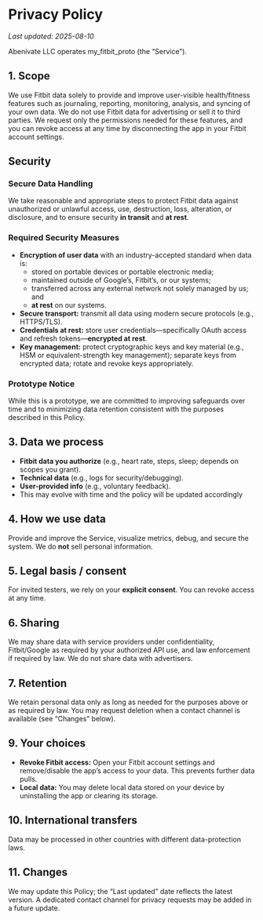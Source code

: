 # Privacy Policy
_Last updated: 2025-08-10_

Abenivate LLC operates my_fitbit_proto (the “Service”).

## 1. Scope 
We use Fitbit data solely to provide and improve user-visible health/fitness features such as journaling, reporting, monitoring, analysis, and syncing of your own data. We do not use Fitbit data for advertising or sell it to third parties. We request only the permissions needed for these features, and you can revoke access at any time by disconnecting the app in your Fitbit account settings.

## Security

### Secure Data Handling
We take reasonable and appropriate steps to protect Fitbit data against unauthorized or unlawful access, use, destruction, loss, alteration, or disclosure, and to ensure security **in transit** and **at rest**.

### Required Security Measures
- **Encryption of user data** with an industry-accepted standard when data is:
  - stored on portable devices or portable electronic media;
  - maintained outside of Google’s, Fitbit’s, or our systems;
  - transferred across any external network not solely managed by us; and
  - **at rest** on our systems.
- **Secure transport:** transmit all data using modern secure protocols (e.g., HTTPS/TLS).
- **Credentials at rest:** store user credentials—specifically OAuth access and refresh tokens—**encrypted at rest**.
- **Key management:** protect cryptographic keys and key material (e.g., HSM or equivalent-strength key management); separate keys from encrypted data; rotate and revoke keys appropriately.

### Prototype Notice
While this is a prototype, we are committed to improving safeguards over time and to minimizing data retention consistent with the purposes described in this Policy.

## 3. Data we process
- **Fitbit data you authorize** (e.g., heart rate, steps, sleep; depends on scopes you grant).
- **Technical data** (e.g., logs for security/debugging).
- **User-provided info** (e.g., voluntary feedback).
- This may evolve with time and the policy will be updated accordingly 

## 4. How we use data
Provide and improve the Service, visualize metrics, debug, and secure the system. We do **not** sell personal information.

## 5. Legal basis / consent
For invited testers, we rely on your **explicit consent**. You can revoke access at any time.

## 6. Sharing
We may share data with service providers under confidentiality, Fitbit/Google as required by your authorized API use, and law enforcement if required by law. We do not share data with advertisers.

## 7. Retention
We retain personal data only as long as needed for the purposes above or as required by law. You may request deletion when a contact channel is available (see “Changes” below).

## 9. Your choices
- **Revoke Fitbit access:** Open your Fitbit account settings and remove/disable the app’s access to your data. This prevents further data pulls.
- **Local data:** You may delete local data stored on your device by uninstalling the app or clearing its storage.

## 10. International transfers
Data may be processed in other countries with different data-protection laws.

## 11. Changes
We may update this Policy; the “Last updated” date reflects the latest version. A dedicated contact channel for privacy requests may be added in a future update.
